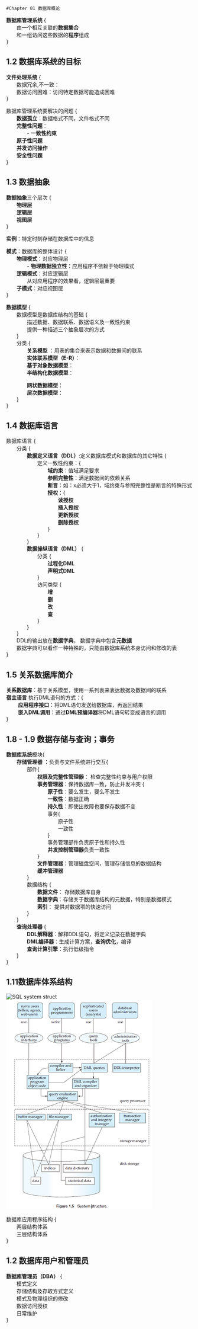     #Chapter 01 数据库概论

**数据库管理系统** {  
 &emsp;&emsp;由一个相互关联的**数据集合**  
 &emsp;&emsp;和一组访问这些数据的**程序**组成  
}  

## 1.2 数据库系统的目标  

**文件处理系统** {  
 &emsp;&emsp;数据冗余,不一致：  
 &emsp;&emsp;数据访问困难：访问特定数据可能造成困难  
}

数据库管理系统要解决的问题 {  
 &emsp;&emsp;**数据孤立**：数据格式不同，文件格式不同  
 &emsp;&emsp;**完整性问题**：  
 &emsp;&emsp;&emsp;&emsp;- **一致性约束**  
 &emsp;&emsp;**原子性问题**  
 &emsp;&emsp;**并发访问操作**  
 &emsp;&emsp;**安全性问题**  
}

## 1.3 数据抽象

**数据抽象**三个层次 {  
 &emsp;&emsp;**物理层**  
 &emsp;&emsp;**逻辑层**  
 &emsp;&emsp;**视图层**  
}

**实例**：特定时刻存储在数据库中的信息  

**模式**：数据库的整体设计 {  
 &emsp;&emsp;**物理模式**：对应物理层  
 &emsp;&emsp;&emsp;&emsp;- **物理数据独立性**：应用程序不依赖于物理模式  
 &emsp;&emsp;**逻辑模式**：对应逻辑层  
 &emsp;&emsp;&emsp;&emsp;从对应用程序的效果看，逻辑层最重要  
 &emsp;&emsp;**子模式**：对应视图层  
}

**数据模型** {  
 &emsp;&emsp;数据模型是数据库结构的基础 {  
 &emsp;&emsp;&emsp;&emsp;描述数据、数据联系、数据语义及一致性约束  
 &emsp;&emsp;&emsp;&emsp;提供一种描述三个抽象层次的方式  
 &emsp;&emsp;}  
 &emsp;&emsp;分类 {  
 &emsp;&emsp;&emsp;&emsp;**关系模型** ：用表的集合来表示数据和数据间的联系  
 &emsp;&emsp;&emsp;&emsp;**实体联系模型（E-R）**：  
 &emsp;&emsp;&emsp;&emsp;**基于对象数据模型**：  
 &emsp;&emsp;&emsp;&emsp;**半结构化数据模型**：  


 &emsp;&emsp;&emsp;&emsp;**网状数据模型**：  
 &emsp;&emsp;&emsp;&emsp;**层次数据模型**：  
 &emsp;&emsp;}  
}

## 1.4 数据库语言

数据库语言 {  
&emsp;&emsp;分类 {  
&emsp;&emsp;&emsp;&emsp;**数据定义语言（DDL）**:定义数据库模式和数据库的其它特性 {  
&emsp;&emsp;&emsp;&emsp;&emsp;&emsp;定义一致性约束：{  
&emsp;&emsp;&emsp;&emsp;&emsp;&emsp;&emsp;&emsp;**域约束**：值域满足要求  
&emsp;&emsp;&emsp;&emsp;&emsp;&emsp;&emsp;&emsp;**参照完整性**：满足数据间的依赖关系  
&emsp;&emsp;&emsp;&emsp;&emsp;&emsp;&emsp;&emsp;**断言**：如：x必须大于1，域约束与参照完整性是断言的特殊形式  
&emsp;&emsp;&emsp;&emsp;&emsp;&emsp;&emsp;&emsp;**授权**：{  
&emsp;&emsp;&emsp;&emsp;&emsp;&emsp;&emsp;&emsp;&emsp;&emsp;**读授权**  
&emsp;&emsp;&emsp;&emsp;&emsp;&emsp;&emsp;&emsp;&emsp;&emsp;**插入授权**  
&emsp;&emsp;&emsp;&emsp;&emsp;&emsp;&emsp;&emsp;&emsp;&emsp;**更新授权**  
&emsp;&emsp;&emsp;&emsp;&emsp;&emsp;&emsp;&emsp;&emsp;&emsp;**删除授权**  
&emsp;&emsp;&emsp;&emsp;&emsp;&emsp;&emsp;&emsp;}  
&emsp;&emsp;&emsp;&emsp;&emsp;&emsp;}  
&emsp;&emsp;&emsp;&emsp;}  
&emsp;&emsp;&emsp;&emsp;**数据操纵语言（DML）** {  
&emsp;&emsp;&emsp;&emsp;&emsp;&emsp;分类 {  
&emsp;&emsp;&emsp;&emsp;&emsp;&emsp;&emsp;&emsp;**过程化DML**  
&emsp;&emsp;&emsp;&emsp;&emsp;&emsp;&emsp;&emsp;**声明式DML**  
&emsp;&emsp;&emsp;&emsp;&emsp;&emsp;}  
&emsp;&emsp;&emsp;&emsp;&emsp;&emsp;访问类型 {  
&emsp;&emsp;&emsp;&emsp;&emsp;&emsp;&emsp;&emsp;**增**  
&emsp;&emsp;&emsp;&emsp;&emsp;&emsp;&emsp;&emsp;**删**  
&emsp;&emsp;&emsp;&emsp;&emsp;&emsp;&emsp;&emsp;**改**  
&emsp;&emsp;&emsp;&emsp;&emsp;&emsp;&emsp;&emsp;**查**  
&emsp;&emsp;&emsp;&emsp;&emsp;&emsp;}  
&emsp;&emsp;&emsp;&emsp;}  
&emsp;&emsp;}  
&emsp;&emsp;DDL的输出放在**数据字典**， 数据字典中包含**元数据**  
&emsp;&emsp;数据字典可以看作一种特殊的，只能由数据库系统本身访问和修改的表  
}

## 1.5 关系数据库简介

**关系数据库**：基于关系模型，使用一系列表来表达数据及数据间的联系  
**宿主语言** 执行DML语句的方式：{  
&emsp;&emsp; **应用程序接口**：将DML语句发送给数据库，再返回结果  
&emsp;&emsp; **嵌入DML调用**：通过**DML预编译器**将DML语句转变成语言的调用&emsp;&emsp;  
}   


## 1.8 - 1.9 数据存储与查询；事务

**数据库系统**模块{  
&emsp;&emsp;**存储管理器** ：负责与文件系统进行交互{  
&emsp;&emsp;&emsp;&emsp;部件{  
&emsp;&emsp;&emsp;&emsp;&emsp;&emsp;**权限及完整性管理器**： 检查完整性约束与用户权限  
&emsp;&emsp;&emsp;&emsp;&emsp;&emsp;**事务管理器**：保持数据库一致，防止并发冲突 {  
&emsp;&emsp;&emsp;&emsp;&emsp;&emsp;&emsp;&emsp;**原子性**：要么发生，要么不发生  
&emsp;&emsp;&emsp;&emsp;&emsp;&emsp;&emsp;&emsp;**一致性**：数据正确  
&emsp;&emsp;&emsp;&emsp;&emsp;&emsp;&emsp;&emsp;**持久性**：即使出故障也要保存数据不变  
&emsp;&emsp;&emsp;&emsp;&emsp;&emsp;&emsp;&emsp;事务{  
&emsp;&emsp;&emsp;&emsp;&emsp;&emsp;&emsp;&emsp;&emsp;&emsp;原子性  
&emsp;&emsp;&emsp;&emsp;&emsp;&emsp;&emsp;&emsp;&emsp;&emsp;一致性  
&emsp;&emsp;&emsp;&emsp;&emsp;&emsp;&emsp;&emsp;}  
&emsp;&emsp;&emsp;&emsp;&emsp;&emsp;&emsp;&emsp;事务管理部件负责原子性和持久性  
&emsp;&emsp;&emsp;&emsp;&emsp;&emsp;&emsp;&emsp;**并发控制管理器**负责一致性  
&emsp;&emsp;&emsp;&emsp;&emsp;&emsp;}  
&emsp;&emsp;&emsp;&emsp;&emsp;&emsp;**文件管理器**：管理磁盘空间，管理存储信息的数据结构  
&emsp;&emsp;&emsp;&emsp;&emsp;&emsp;**缓冲管理器**  
&emsp;&emsp;&emsp;&emsp;}  
&emsp;&emsp;&emsp;&emsp;数据结构 {  
&emsp;&emsp;&emsp;&emsp;&emsp;&emsp;**数据文件**： 存储数据库自身  
&emsp;&emsp;&emsp;&emsp;&emsp;&emsp;**数据字典**：存储关于数据库结构的元数据，特别是数据模式  
&emsp;&emsp;&emsp;&emsp;&emsp;&emsp;**索引**： 提供对数据项的快速访问  
&emsp;&emsp;&emsp;&emsp;}  
&emsp;&emsp;}  
&emsp;&emsp;**查询处理器** {  
&emsp;&emsp;&emsp;&emsp;**DDL解释器**：解释DDL语句，将定义记录在数据字典  
&emsp;&emsp;&emsp;&emsp;**DML编译器**：生成计算方案，**查询优化**，编译  
&emsp;&emsp;&emsp;&emsp;**查询计算引擎**：执行低级指令  
&emsp;&emsp;}  
}


## 1.11数据库体系结构
![SQL system struct](E:\RaybanLeeeee\note\SQL\Chapter_01_1_11.png)  
![SQL system struct](Chapter_01_1_11.png)  

数据库应用程序结构 {  
&emsp;&emsp;两层结构体系  
&emsp;&emsp;三层结构体系  
}  

## 1.2 数据库用户和管理员

**数据库管理员（DBA）** {  
&emsp;&emsp;模式定义  
&emsp;&emsp;存储结构及存取方式定义  
&emsp;&emsp;模式及物理组织的修改  
&emsp;&emsp;数据访问授权  
&emsp;&emsp;日常维护  
}
